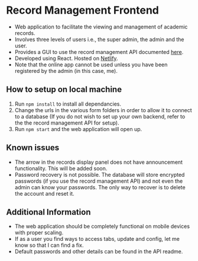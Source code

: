 # Record Management Frontend

- Web application to facilitate the viewing and management of academic records.
- Involves three levels of users i.e., the super admin, the admin and the user.
- Provides a GUI to use the record management API documented [here](https://github.com/Abhijith-TR/Record-Management-Backend).
- Developed using React. Hosted on [Netlify](https://irm-system.netlify.app/).
- Note that the online app cannot be used unless you have been registered by the admin (in this case, me).

## How to setup on local machine

1. Run `npm install` to install all dependancies.
2. Change the urls in the various form folders in order to allow it to connect to a database (If you do not wish to set up your own backend, refer to the the record management API for setup).
3. Run `npm start` and the web application will open up.

## Known issues

- The arrow in the records display panel does not have announcement functionality. This will be added soon.
- Password recovery is not possible. The database will store encrypted passwords (if you use the record management API) and not even the admin can know your passwords. The only way to recover is to delete the account and reset it.

## Additional Information

- The web application should be completely functional on mobile devices with proper scaling.
- If as a user you find ways to access tabs, update and config, let me know so that I can find a fix.
- Default passwords and other details can be found in the API readme.
